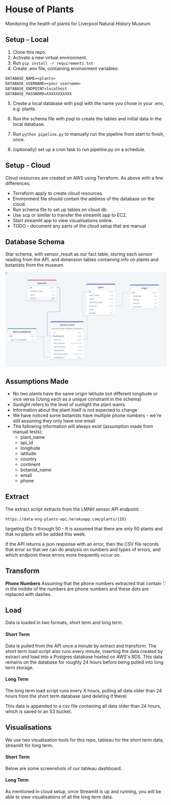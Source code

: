 # House of Plants

Monitoring the health of plants for Liverpool Natural History Museum

## Setup - Local

1. Clone this repo.
2. Activate a new virtual environment.
3. Run `pip install -r requirements.txt`
4. Create .env file, containing environment variables:

```
DATABASE_NAME=<plants>
DATABASE_USERNAME=<your username>
DATABASE_ENDPOINT=localhost
DATABASE_PASSWORD=XXXXXXXXXXX
```

5. Create a local database with psql with the name you chose in your .env, e.g. plants.
6. Run the schema file with psql to create the tables and initial data in the local database.
7. Run `python pipeline.py` to manually run the pipeline from start to finish, once.

8. (optionally) set up a cron task to run pipeline.py on a schedule.

## Setup - Cloud

Cloud resources are created on AWS using Terraform.
As above with a few differences:

- Terraform apply to create cloud resources.
- Environment file should contain the address of the database on the cloud.
- Run schema file to set up tables on cloud db.
- Use scp or similar to transfer the streamlit app to EC2.
- Start streamlit app to view visualisations online.
- TODO - document any parts of the cloud setup that are manual

## Database Schema

Star schema, with sensor_result as our fact table, storing each sensor reading from the API, and dimension tables containing info on plants and botanists from the museum.

![Screenshot of Database Schema Diagram](/screenshots/Database_Schema_Screenshot.png)

## Assumptions Made

- No two plants have the same origin latitude but different longitude or vice versa (Using each as a unique constraint in the schema)
- Sunlight refers to the level of sunlight the plant wants
- Information about the plant itself is not expected to change
- We have noticed some botanists have multiple phone numbers - we're still assuming they only have one email
- The following information will always exist (assumption made from manual tests):
  - plant_name
  - api_id
  - longitude
  - latitude
  - country
  - continent
  - botanist_name
  - email
  - phone

## Extract

The extract script extracts from the LMNH sensor API endpoint:

```
https://data-eng-plants-api.herokuapp.com/plants/{ID}
```

targeting IDs 0 through 50 - It is assumed that there are only 50 plants and that no plants will be added this week.

If the API returns a json response with an error, then the CSV file records that error so that we can do analysis on numbers and types of errors, and which endpoint these errors more frequently occur on.

## Transform

**Phone Numbers**
Assuming that the phone numbers extracted that contain '.' in the middle of the numbers are phone numbers and these dots are replaced with dashes.

## Load

Data is loaded in two formats, short term and long term.

#### Short Term

Data is pulled from the API once a minute by extract and transform. The short term load script also runs every minute, inserting the data created by extract and load into a Postgres database hosted on AWS's RDS.
This data remains on the database for roughly 24 hours before being pulled into long term storage.

#### Long Term

The long term load script runs every X hours, pulling all data older than 24 hours from the short term database (and deleting it there)

This data is appended to a csv file containing all data older than 24 hours, which is saved to an S3 bucket.

## Visualisations

We use two visualisation tools for this repo, tableau for the short term data, streamlit for long term.

#### Short Term

Below are some screenshots of our tableau dashboard.

#### Long Term

As mentioned in cloud setup, once Streamlit is up and running, you will be able to view visualisations of all the long term data.
